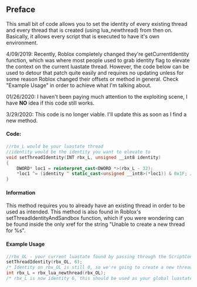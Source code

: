 ## Preface
This small bit of code allows you to set the identity of every existing thread and every thread that is created (using lua_newthread) from then on. Basically, it allows every script that is executed to have it's own environment.

4/09/2019:
Recently, Roblox completely changed they're getCurrentIdentity function, which was where most people used to grab identity flag to elevate the context on the current luastate thread. However, the code below can be used to detour that patch quite easily and requires no updating unless for some reason Roblox changed their offsets or method in general. Check "Example Usage" in order to achieve what I'm talking about.

01/26/2020:
I haven't been paying much attention to the exploiting scene, I have **NO** idea if this code still works.

3/29/2020:
This code is no longer viable. I'll update this as soon as I find a new method.
#### Code:
```c++
//rbx_L would be your luastate thread
//identity would be the identity you want to elevate to
void setThreadIdentity(INT rbx_L, unsigned __int8 identity)
{
	DWORD* loc1 = reinterpret_cast<DWORD *>(rbx_L - 32);
	*loc1 ^= (identity ^ static_cast<unsigned __int8>(*loc1)) & 0x1F; //OPCODE POP
}
```
#### Information
This method requires you to already have an existing thread in order to be used as intended. This method is also found in Roblox's setThreadIdentityAndSandbox function, which if you were wondering can be found inside the only xref for the string "Unable to create a new thread for %s".

#### Example Usage
```c++
//rbx_OL - your current luastate found by passing through the ScriptContext encryption.
setThreadIdentity(rbx_OL, 6);
/* Identity on rbx_OL is still 0, so we're going to create a new thread in order to create a luastate with an elevated context. */
int rbx_L = rbx_lua_newthread(rbx_OL);
/* rbx_L is now identity 6, this should be used as your global luastate, rbx_OL can be disposed of. */
```

